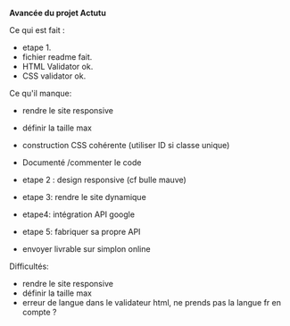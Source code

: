 **Avancée du projet Actutu**

Ce qui est fait :
- etape 1.
- fichier readme fait.
- HTML Validator ok.
- CSS validator ok.


Ce qu'il manque:
- rendre le site responsive
- définir la taille max
- construction CSS cohérente (utiliser ID si classe unique)
- Documenté /commenter le code

- etape 2 : design responsive (cf bulle mauve)
- etape 3: rendre le site dynamique
- etape4: intégration API google 
- etape 5: fabriquer sa propre API
- envoyer livrable sur simplon online

Difficultés:
- rendre le site responsive
- définir la taille max
- erreur de langue dans le validateur html, ne prends pas la langue fr en compte ?